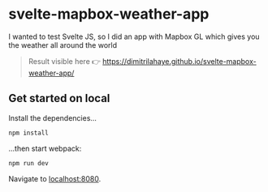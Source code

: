 # svelte-mapbox-weather-app
I wanted to test Svelte JS, so I did an app with Mapbox GL which gives you the weather all around the world


> Result visible here :point_right: https://dimitrilahaye.github.io/svelte-mapbox-weather-app/

## Get started on local

Install the dependencies...

```bash
npm install
```

...then start webpack:

```bash
npm run dev
```

Navigate to [localhost:8080](http://localhost:8080).
